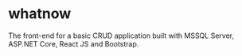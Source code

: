 # whatnow

The front-end for a basic CRUD application built with MSSQL Server, ASP.NET Core, React JS and Bootstrap.
